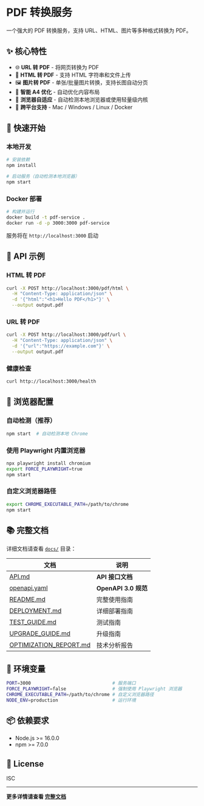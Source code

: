 # PDF 转换服务

一个强大的 PDF 转换服务，支持 URL、HTML、图片等多种格式转换为 PDF。

## ✨ 核心特性

- 🌐 **URL 转 PDF** - 将网页转换为 PDF
- 📝 **HTML 转 PDF** - 支持 HTML 字符串和文件上传
- 🖼️ **图片转 PDF** - 单张/批量图片转换，支持长图自动分页
- 🎯 **智能 A4 优化** - 自动优化内容布局
- 🔧 **浏览器自适应** - 自动检测本地浏览器或使用轻量级内核
- 🚀 **跨平台支持** - Mac / Windows / Linux / Docker

## 🚀 快速开始

### 本地开发

```bash
# 安装依赖
npm install

# 启动服务（自动检测本地浏览器）
npm start
```

### Docker 部署

```bash
# 构建并运行
docker build -t pdf-service .
docker run -d -p 3000:3000 pdf-service
```

服务将在 `http://localhost:3000` 启动

## 📡 API 示例

### HTML 转 PDF
```bash
curl -X POST http://localhost:3000/pdf/html \
  -H "Content-Type: application/json" \
  -d '{"html":"<h1>Hello PDF</h1>"}' \
  --output output.pdf
```

### URL 转 PDF
```bash
curl -X POST http://localhost:3000/pdf/url \
  -H "Content-Type: application/json" \
  -d '{"url":"https://example.com"}' \
  --output output.pdf
```

### 健康检查
```bash
curl http://localhost:3000/health
```

## 🎯 浏览器配置

### 自动检测（推荐）
```bash
npm start  # 自动检测本地 Chrome
```

### 使用 Playwright 内置浏览器
```bash
npx playwright install chromium
export FORCE_PLAYWRIGHT=true
npm start
```

### 自定义浏览器路径
```bash
export CHROME_EXECUTABLE_PATH=/path/to/chrome
npm start
```

## 📚 完整文档

详细文档请查看 [`docs/`](./docs/) 目录：

| 文档 | 说明 |
|------|------|
| [API.md](./docs/API.md) | **API 接口文档** |
| [openapi.yaml](./docs/openapi.yaml) | **OpenAPI 3.0 规范** |
| [README.md](./docs/README.md) | 完整使用指南 |
| [DEPLOYMENT.md](./docs/DEPLOYMENT.md) | 详细部署指南 |
| [TEST_GUIDE.md](./docs/TEST_GUIDE.md) | 测试指南 |
| [UPGRADE_GUIDE.md](./docs/UPGRADE_GUIDE.md) | 升级指南 |
| [OPTIMIZATION_REPORT.md](./docs/OPTIMIZATION_REPORT.md) | 技术分析报告 |

## 🔧 环境变量

```bash
PORT=3000                              # 服务端口
FORCE_PLAYWRIGHT=false                 # 强制使用 Playwright 浏览器
CHROME_EXECUTABLE_PATH=/path/to/chrome # 自定义浏览器路径
NODE_ENV=production                    # 运行环境
```

## 📦 依赖要求

- Node.js >= 16.0.0
- npm >= 7.0.0

## 📄 License

ISC

---

**更多详情请查看 [完整文档](./docs/README.md)**

